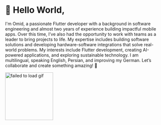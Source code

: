 # 👋 Hello World,
I'm Omid, a passionate Flutter developer with a background in software engineering and almost two years of experience building impactful mobile apps. Over this time, I’ve also had the opportunity to work with teams as a leader to bring projects to life. My expertise includes building software solutions and developing hardware-software integrations that solve real-world problems. My interests include Flutter development, creating AI-powered applications, and exploring sustainable technology. I am multilingual, speaking English, Persian, and improving my German. Let’s collaborate and create something amazing! 🚀

<img src="https://media0.giphy.com/media/v1.Y2lkPTc5MGI3NjExNnEzbWQ2dHVzaDdkdWJkbTBvM3pqMGdjMzYzd3NvcXRuOG80aTFobSZlcD12MV9pbnRlcm5hbF9naWZfYnlfaWQmY3Q9Zw/rrLt0FcGrDeBq/giphy.gif" height="155" alt="failed to load gif" />
